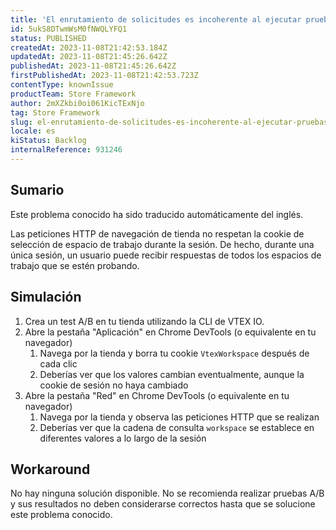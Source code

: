 ```yaml
---
title: 'El enrutamiento de solicitudes es incoherente al ejecutar pruebas A/B'
id: 5ukS8DTwmWsM0fNWQLYFQ1
status: PUBLISHED
createdAt: 2023-11-08T21:42:53.184Z
updatedAt: 2023-11-08T21:45:26.642Z
publishedAt: 2023-11-08T21:45:26.642Z
firstPublishedAt: 2023-11-08T21:42:53.723Z
contentType: knownIssue
productTeam: Store Framework
author: 2mXZkbi0oi061KicTExNjo
tag: Store Framework
slug: el-enrutamiento-de-solicitudes-es-incoherente-al-ejecutar-pruebas-ab
locale: es
kiStatus: Backlog
internalReference: 931246
---
```


## Sumario

<div class="alert alert-info">
  <p>Este problema conocido ha sido traducido automáticamente del inglés.</p>
</div>

Las peticiones HTTP de navegación de tienda no respetan la cookie de selección de espacio de trabajo durante la sesión. De hecho, durante una única sesión, un usuario puede recibir respuestas de todos los espacios de trabajo que se estén probando.

## Simulación

1. Crea un test A/B en tu tienda utilizando la CLI de VTEX IO.
2. Abre la pestaña "Aplicación" en Chrome DevTools (o equivalente en tu navegador)
    1. Navega por la tienda y borra tu cookie `VtexWorkspace` después de cada clic
    2. Deberías ver que los valores cambian eventualmente, aunque la cookie de sesión no haya cambiado
3. Abre la pestaña "Red" en Chrome DevTools (o equivalente en tu navegador)
    1. Navega por la tienda y observa las peticiones HTTP que se realizan
    2. Deberías ver que la cadena de consulta `workspace` se establece en diferentes valores a lo largo de la sesión


## Workaround

No hay ninguna solución disponible. No se recomienda realizar pruebas A/B y sus resultados no deben considerarse correctos hasta que se solucione este problema conocido.


